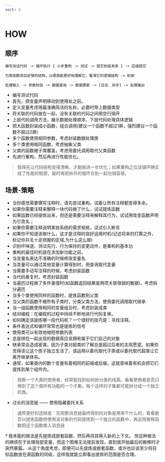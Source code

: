 ```yaml
---
sort: 3
---
```


# HOW



## 顺序

```danger
编写测试代码 -> 循环执行 { 小步重构 -> 测试 -> 提交到版本库 } -> 压缩提交

为原函数添加足够的结构，以便我能更好地理解它，看清它的逻辑结构 -> 封装

处理输入 -> 参数校验 -> 数据查询 -> 数据更新 -> [日志、异步] -> 处理输出
```

* 编写测试代码
* 首先，把变量声明移动到使用处之前。
* 定义变量考虑用最准确简洁的名称，必要时带上数据类型
* 将关联的代码放在一起，没有关联的代码之间用空行隔开
* 上层代码调用方法，展示数据处理顺序，下层代码处理具体逻辑
* 把大函数封装成小函数，组合调用(建议一个函数不超过1屏，强烈建议一个函数不超过2屏)
* 多个函数使用相同参数，考虑封装数据处理类
* 多个类使用相同函数，考虑抽象父类
* 父类的函数被子类覆盖，考虑用委托调用取代父类函数
* 先进行重构，然后再进行性能优化。
> 我得先让代码结构变得清晰，才能做进一步优化；如果重构之后该循环确实成了性能的瓶颈，届时再把拆开的循环合到一起也很容易。

## 场景-策略

* 当你感觉需要撰写注释时，请先尝试重构，试着让所有注释都变得多余。
* 如果你需要注释来解释一块代码做了什么，试试提炼函数
* 如果函数已经提炼出来，但还是需要注释来解释其行为，试试用改变函数声明为它改名；
* 如果你需要注释说明某些系统的需求规格，试试引入断言
* 如果你不知道该做什么，这才是注释的良好运用时机(记述将来的打算之外，标记你并无十足把握的区域,为什么这么做)
* 识别坏味道、测试先行、行为保持的变更动作，是重构的基本功
* 重构的最佳时机就在添加新功能之前。
* 当变量名表达不准确的时候修改变量名
* 当变量可以通过其他变量计算得到时，用查询取代变量
* 当需要手动写注释的时候，考虑封装函数
* 当代码重复时，考虑封装函数
* 当遍历过程做了多件事情时(如函数返回结果是两项关联很弱的数据)，考虑拆分遍历
* 当多个类使用同样的函数时，提炼函数到父类
* 当父类的函数不被所有子类时，分类父类方法，使用委托调用取代继承
* 当一组函数使用相同的变量组合时，考虑封装成类
* 结对编程：在编程的过程中持续不断地进行代码复审。
* 如何确定该提炼哪一段代码呢？一个很好的技巧是：寻找注释。
* 条件表达式和循环常常也是提炼的信号
* 使用类可以有效地缩短参数列表
* 总是绑在一起出现的数据真应该拥有属于它们自己的对象
* 继承常会造成密谋，因为子类对超类的了解总是超过后者的主观愿望。如果你觉得该让这个孩子独立生活了，请运用以委托取代子类或以委托取代超类让它离开继承体系。
* 通常，如果类内的数个变量有着相同的前缀或后缀，这就意味着有机会把它们提炼到某个组件内。
> 观察一个大类的使用者，经常能找到如何拆分类的线索。看看使用者是否只用到了这个类所有功能的一个子集，每个这样的子集都可能拆分成一个独立的类。
* 过长的消息链 —— 使用隐藏委托关系
> 通常更好的选择是：先观察消息链最终得到的对象是用来干什么的，看看能否以提炼函数把使用该对象的代码提炼到一个独立的函数中，再运用搬移函数把这个函数推入消息链


?
我本能的做法是先提炼成嵌套函数，然后再将其移入新的上下文。
但这种做法的麻烦在于处理局部变量，而这个困难无法提前发现，直到我开始最后的搬移时才突然暴露。
从这个角度考虑，即便可以先提炼成嵌套函数，或许也应该至少将目标函数放在源函数的同级，这样我就能立即看出提炼的范围是否合理。